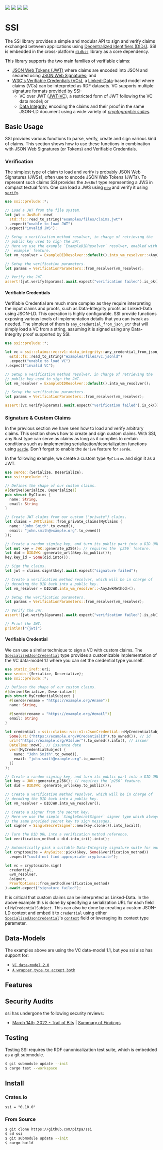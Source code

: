 [![](https://img.shields.io/github/actions/workflow/status/spruceid/ssi/build.yml?branch=main)](https://github.com/spruceid/ssi/actions?query=workflow%3Aci+branch%3Amain)
[![](https://img.shields.io/badge/Rust-v1.66.0-orange)](https://www.rust-lang.org/)
[![](https://img.shields.io/badge/License-Apache--2.0-green)](https://github.com/spruceid/didkit/blob/main/LICENSE)
[![](https://img.shields.io/twitter/follow/spruceid?label=Follow&style=social)](https://twitter.com/spruceid)

# SSI

<!-- cargo-rdme start -->

The SSI library provides a simple and modular API to sign and verify claims
exchanged between applications using
[Decentralized Identifiers (DIDs)][dids]. SSI is embedded in the
cross-platform [`didkit`][didkit] library as a core dependency.

This library supports the two main families of verifiable claims:
- [JSON Web Tokens (JWT)][jwt] where claims are encoded into JSON and
  secured using [JSON Web Signatures][jws]; and
- [W3C's Verifiable Credentials (VCs)][vc-data-model], a
  [Linked-Data][linked-data]-based model where claims (VCs) can be
  interpreted as RDF datasets. VC supports multiple signature formats
  provided by SSI:
  - VC over JWT ([JWT-VC][jwt-vc]), a restricted form of JWT following the
    VC data model; or
  - [Data Integrity][data-integrity], encoding the claims and their proof
    in the same JSON-LD document using a wide variety of
    [*cryptographic suites*][cryptosuite].

[dids]: <https://www.w3.org/TR/did-core/>
[didkit]: <https://github.com/spruceid/didkit>
[vc-data-model]: <https://www.w3.org/TR/vc-data-model/>
[linked-data]: <https://www.w3.org/DesignIssues/LinkedData.html>
[jwt]: <https://www.rfc-editor.org/rfc/rfc7519>
[jws]: <https://www.rfc-editor.org/rfc/rfc7515>
[jwt-vc]: <https://www.w3.org/TR/vc-data-model/#json-web-token>
[data-integrity]: <https://www.w3.org/TR/vc-data-integrity/>
[cryptosuite]: <https://www.w3.org/TR/vc-data-integrity/#dfn-cryptosuite>

## Basic Usage

SSI provides various functions to parse, verify, create and sign various
kind of claims. This section shows how to use these functions in combination
with JSON Web Signatures (or Tokens) and Verifiable Credentials.

### Verification

The simplest type of claim to load and verify is probably JSON Web
Signatures (JWSs), often use to encode JSON Web Tokens (JWTs). To represent
such claims SSI provides the `JwsBuf` type representing a JWS
in compact textual form. One can load a JWS using [`new`] and verify
it using [`verify`].

[`new`]: claims::JwsBuf::new
[`verify`]: claims::JwsSlice::verify

```rust
use ssi::prelude::*;

// Load a JWT from the file system.
let jwt = JwsBuf::new(
  std::fs::read_to_string("examples/files/claims.jwt")
  .expect("unable to load JWT")
).expect("invalid JWS");

// Setup a verification method resolver, in charge of retrieving the
// public key used to sign the JWT.
// Here we use the example `ExampleDIDResolver` resolver, enabled with the
// `example` feature.
let vm_resolver = ExampleDIDResolver::default().into_vm_resolver::<AnyJwkMethod>();

// Setup the verification parameters.
let params = VerificationParameters::from_resolver(vm_resolver);

// Verify the JWT.
assert!(jwt.verify(&params).await.expect("verification failed").is_ok())
```

#### Verifiable Credentials

Verifiable Credential are much more complex as they require interpreting
the input claims and proofs, such as Data-Integrity proofs as Linked-Data
using JSON-LD. This operation is highly configurable. SSI provide
functions exposing various levels of implementation details that you can
tweak as needed. The simplest of them is [`any_credential_from_json_str`]
that will simply load a VC from a string, assuming it is signed using
any Data-Integrity proof supported by SSI.

[`any_credential_from_json_str`]: claims::vc::v1::data_integrity::any_credential_from_json_str

```rust
use ssi::prelude::*;

let vc = ssi::claims::vc::v1::data_integrity::any_credential_from_json_str(
  &std::fs::read_to_string("examples/files/vc.jsonld")
  .expect("unable to load VC")
).expect("invalid VC");

// Setup a verification method resolver, in charge of retrieving the
// public key used to sign the JWT.
let vm_resolver = ExampleDIDResolver::default().into_vm_resolver();

// Setup the verification parameters.
let params = VerificationParameters::from_resolver(vm_resolver);

assert!(vc.verify(&params).await.expect("verification failed").is_ok());
```

### Signature & Custom Claims

In the previous section we have seen how to load and verify arbitrary
claims. This section shows how to create and sign custom claims.
With SSI, any Rust type can serve as claims as long as it complies to
certain conditions such as implementing serialization/deserialization
functions using [`serde`](https://crates.io/crates/serde).
Don't forget to enable the `derive` feature for `serde`.

In the following example, we create a custom type `MyClaims` and sign it
as a JWT.

```rust
use serde::{Serialize, Deserialize};
use ssi::prelude::*;

// Defines the shape of our custom claims.
#[derive(Serialize, Deserialize)]
pub struct MyClaims {
  name: String,
  email: String
}

// Create JWT claims from our custom ("private") claims.
let claims = JWTClaims::from_private_claims(MyClaims {
  name: "John Smith".to_owned(),
  email: "john.smith@example.org".to_owned()
});

// Create a random signing key, and turn its public part into a DID URL.
let mut key = JWK::generate_p256(); // requires the `p256` feature.
let did = DIDJWK::generate_url(&key.to_public());
key.key_id = Some(did.into());

// Sign the claims.
let jwt = claims.sign(&key).await.expect("signature failed");

// Create a verification method resolver, which will be in charge of
// decoding the DID back into a public key.
let vm_resolver = DIDJWK.into_vm_resolver::<AnyJwkMethod>();

// Setup the verification parameters.
let params = VerificationParameters::from_resolver(vm_resolver);

// Verify the JWT.
assert!(jwt.verify(&params).await.expect("verification failed").is_ok());

// Print the JWT.
println!("{jwt}")
```

#### Verifiable Credential

We can use a similar technique to sign a VC with custom claims.
The [`SpecializedJsonCredential`] type provides a customizable
implementation of the VC data-model 1.1 where you can set the credential type
yourself.

[`SpecializedJsonCredential`]: claims::vc::v1::SpecializedJsonCredential

```rust
use static_iref::uri;
use serde::{Serialize, Deserialize};
use ssi::prelude::*;

// Defines the shape of our custom claims.
#[derive(Serialize, Deserialize)]
pub struct MyCredentialSubject {
  #[serde(rename = "https://example.org/#name")]
  name: String,

  #[serde(rename = "https://example.org/#email")]
  email: String
}

let credential = ssi::claims::vc::v1::JsonCredential::<MyCredentialSubject>::new(
  Some(uri!("https://example.org/#CredentialId").to_owned()), // id
  uri!("https://example.org/#Issuer").to_owned().into(), // issuer
  DateTime::now(), // issuance date
  vec![MyCredentialSubject {
    name: "John Smith".to_owned(),
    email: "john.smith@example.org".to_owned()
  }]
);

// Create a random signing key, and turn its public part into a DID URL.
let key = JWK::generate_p256(); // requires the `p256` feature.
let did = DIDJWK::generate_url(&key.to_public());

// Create a verification method resolver, which will be in charge of
// decoding the DID back into a public key.
let vm_resolver = DIDJWK.into_vm_resolver();

// Create a signer from the secret key.
// Here we use the simple `SingleSecretSigner` signer type which always uses
// the same provided secret key to sign messages.
let signer = SingleSecretSigner::new(key.clone()).into_local();

// Turn the DID URL into a verification method reference.
let verification_method = did.into_iri().into();

// Automatically pick a suitable Data-Integrity signature suite for our key.
let cryptosuite = AnySuite::pick(&key, Some(&verification_method))
  .expect("could not find appropriate cryptosuite");

let vc = cryptosuite.sign(
  credential,
  &vm_resolver,
  &signer,
  ProofOptions::from_method(verification_method)
).await.expect("signature failed");
```
 
It is critical that custom claims can be interpreted as Linked-Data. In
the above example this is done by specifying a serialization URL for each
field of `MyCredentialSubject`. This can also be done by creating a custom
JSON-LD context and embed it to `credential` using either
[`SpecializedJsonCredential`]'s [`context`] field or leveraging its context type
parameter.

[`context`]: claims::vc::v1::SpecializedJsonCredential::context

## Data-Models

The examples above are using the VC data-model 1.1, but you ssi also has support for:
- [`VC data-model 2.0`]
- [`A wrapper type to accept both`]

[`VC data-model 2.0`]: claims::vc::v2
[`A wrapper type to accept both`]: claims::vc::syntax::AnySpecializedJsonCredential

## Features

<!-- cargo-rdme end -->

## Security Audits

ssi has undergone the following security reviews:

- [March 14th, 2022 - Trail of Bits](https://github.com/trailofbits/publications/blob/master/reviews/SpruceID.pdf) | [Summary of Findings](https://blog.spruceid.com/spruce-completes-first-security-audit-from-trail-of-bits/)

## Testing

Testing SSI requires the RDF canonicalization test suite, which is embedded as
a git submodule.

```sh
$ git submodule update --init
$ cargo test --workspace
```

## Install

### Crates.io

```
ssi = "0.10.0"
```

### From Source

```sh
$ git clone https://github.com/pitpa/ssi
$ cd ssi
$ git submodule update --init
$ cargo build
```
